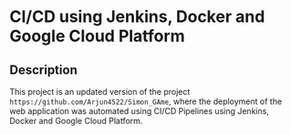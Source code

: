 # CI/CD using Jenkins, Docker and Google Cloud Platform 

## Description

This project is an updated version of the project `https://github.com/Arjun4522/Simon_GAme`, where the deployment of the web application was automated using CI/CD Pipelines using Jenkins, Docker and Google Cloud Platform.
